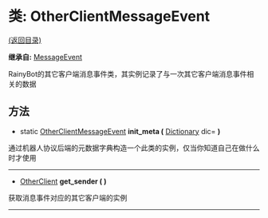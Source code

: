 # 类: OtherClientMessageEvent  
[(返回目录)](README.md)  
  
**继承自:** [MessageEvent](MessageEvent.md)  
  
RainyBot的其它客户端消息事件类，其实例记录了与一次其它客户端消息事件相关的数据  
  
## 方法 
  
- static [OtherClientMessageEvent](OtherClientMessageEvent.md) **init_meta (** [Dictionary](https://docs.godotengine.org/en/latest/classes/class_dictionary.html) dic= **)**  
  
通过机器人协议后端的元数据字典构造一个此类的实例，仅当你知道自己在做什么时才使用  
  
---  
  
-  [OtherClient](OtherClient.md) **get_sender ( )**  
  
获取消息事件对应的其它客户端的实例  
  
---  
  


